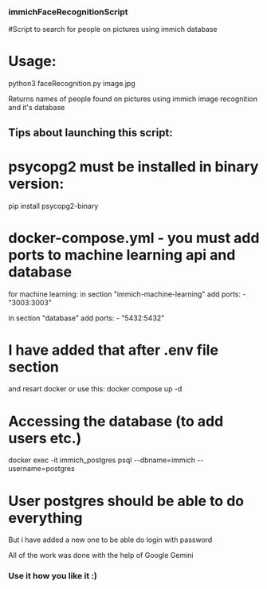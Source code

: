 ### immichFaceRecognitionScript
#Script to search for people on pictures using immich database

# Usage:
python3 faceRecognition.py image.jpg

Returns names of people found on pictures using immich image recognition and it's database

## Tips about launching this script:

# psycopg2 must be installed in binary version:
pip install psycopg2-binary


# docker-compose.yml - you must add ports to machine learning api and database
for machine learning:
in section "immich-machine-learning" add 
        ports:
          - "3003:3003"

in section "database" add
        ports:
          - "5432:5432"
# I have added that after .env file section

and resart docker or use this:
docker compose up -d

# Accessing the database (to add users etc.)
docker exec -it immich_postgres psql --dbname=immich --username=postgres

# User postgres should be able to do everything
But i have added a new one to be able do login with password

All of the work was done with the help of Google Gemini

### Use it how you like it :)
